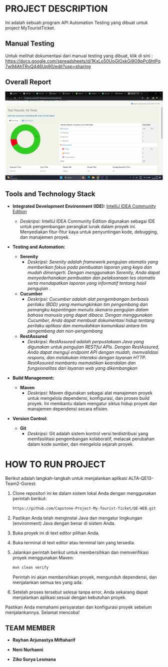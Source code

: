 # PROJECT DESCRIPTION

Ini adalah sebuah program API Automation Testing yang dibuat untuk project MyTouristTicket. 

## Manual Testing
Untuk melihat dokumentasi dari manual testing yang dibuat, klik di sini :
https://docs.google.com/spreadsheets/d/1KxLo50UoGlOxkGi9O9pPc6htPq7w94AhTRyQ446Up90/edit?usp=sharing

## Overall Report
![Alt Text](overall.png)

## Tools and Technology Stack
- **Integrated Development Environment (IDE):** [IntelliJ IDEA Community Edition](https://www.jetbrains.com/idea/)
  - *Deskripsi:* IntelliJ IDEA Community Edition digunakan sebagai IDE untuk pengembangan perangkat lunak dalam proyek ini. Menyediakan fitur-fitur kaya untuk penyuntingan kode, debugging, dan manajemen proyek.

- **Testing and Automation:**
  - **Serenity**
    - *Deskripsi: Serenity adalah framework pengujian otomatis yang memberikan fokus pada pembuatan laporan yang kaya dan mudah dimengerti. Dengan menggunakan Serenity, Anda dapat 
menyederhanakan pembuatan dan pelaksanaan tes otomatis serta mendapatkan laporan yang informatif tentang hasil pengujian* .
  - **Cucumber**
    - *Deskripsi: Cucumber adalah alat pengembangan berbasis perilaku (BDD) yang memungkinkan tim pengembang dan pemangku kepentingan menulis skenario pengujian dalam bahasa manusia yang dapat dibaca. Dengan menggunakan Cucumber, Anda dapat membuat dokumentasi hidup tentang perilaku aplikasi dan memudahkan komunikasi antara tim pengembang dan non-pengembang*
  - **RestAssured**
    - *Deskripsi: RestAssured adalah perpustakaan Java yang digunakan untuk pengujian RESTful APIs. Dengan RestAssured, Anda dapat menguji endpoint API dengan mudah, memvalidasi respons, dan melakukan interaksi dengan layanan HTTP. RestAssured membantu memastikan keandalan dan fungsionalitas dari layanan web yang dikembangkan*

- **Build Management:**
  - **Maven**
    - *Deskripsi:* Maven digunakan sebagai alat manajemen proyek untuk mengelola dependensi, konfigurasi, dan proses build proyek. Ini membantu dalam mengatur siklus hidup proyek dan manajemen dependensi secara efisien.
      
- **Version Control:**
  - **Git**
    - *Deskripsi:* Git adalah sistem kontrol versi terdistribusi yang memfasilitasi pengembangan kolaboratif, melacak perubahan dalam kode sumber, dan mengelola sejarah proyek.

# HOW TO RUN PROJECT

Berikut adalah langkah-langkah untuk menjalankan aplikasi ALTA-QE13-Team2-Gorest:

1. Clone repositori ini ke dalam sistem lokal Anda dengan menggunakan perintah berikut:

    ```bash
    https://github.com/Capstone-Project-My-Tourist-Ticket/QE-WEB.git
    ```

2. Pastikan Anda telah menginstal Java dan mengatur lingkungan (environment) Java dengan benar di sistem Anda.

3. Buka proyek ini di text editor pilihan Anda.

4. Buka terminal di text editor atau terminal lain yang tersedia.

5. Jalankan perintah berikut untuk membersihkan dan memverifikasi proyek menggunakan Maven:

    ```bash
    mvn clean verify
    ```

   Perintah ini akan membersihkan proyek, mengunduh dependensi, dan menjalankan semua tes yang ada.

6. Setelah proses tersebut selesai tanpa error, Anda sekarang dapat menjalankan aplikasi sesuai dengan kebutuhan proyek.

Pastikan Anda memahami persyaratan dan konfigurasi proyek sebelum menjalankannya. Selamat mencoba!

## TEAM MEMBER
- **Rayhan Arjunastya Miftaharif**

- **Neni Nurhaeni**

- **Ziko Surya Lesmana**
